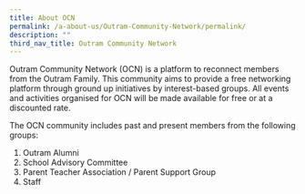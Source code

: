 ```yaml
---
title: About OCN
permalink: /a-about-us/Outram-Community-Network/permalink/
description: ""
third_nav_title: Outram Community Network
---
```

Outram Community Network (OCN) is a platform to reconnect members from the Outram Family. This community aims to provide a free networking platform through ground up initiatives by interest-based groups. All events and activities organised for OCN will be made available for free or at a discounted rate.  

The OCN community includes past and present members from the following groups:

1. Outram Alumni
2. School Advisory Committee
3. Parent Teacher Association / Parent Support Group
4. Staff